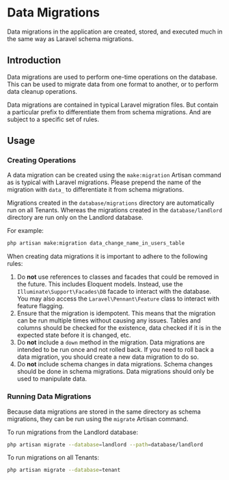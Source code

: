 # Data Migrations

Data migrations in the application are created, stored, and executed much in the same way as Laravel schema migrations.

## Introduction

Data migrations are used to perform one-time operations on the database. This can be used to migrate data from one format to another, or to perform data cleanup operations.

Data migrations are contained in typical Laravel migration files. But contain a particular prefix to differentiate them from schema migrations. And are subject to a specific set of rules.

## Usage

### Creating Operations

A data migration can be created using the `make:migration` Artisan command as is typical with Laravel migrations. Please prepend the name of the migration with `data_` to differentiate it from schema migrations.

Migrations created in the `database/migrations` directory are automatically run on all Tenants. Whereas the migrations created in the `database/landlord` directory are run only on the Landlord database.

For example:

```bash
php artisan make:migration data_change_name_in_users_table
```

When creating data migrations it is important to adhere to the following rules:

1. Do **not** use references to classes and facades that could be removed in the future. This includes Eloquent models. Instead, use the `Illuminate\Support\Facades\DB` facade to interact with the database. You may also access the `Laravel\Pennant\Feature` class to interact with feature flagging.
2. Ensure that the migration is idempotent. This means that the migration can be run multiple times without causing any issues. Tables and columns should be checked for the existence, data checked if it is in the expected state before it is changed, etc.
3. Do **not** include a `down` method in the migration. Data migrations are intended to be run once and not rolled back. If you need to roll back a data migration, you should create a new data migration to do so.
4. Do **not** include schema changes in data migrations. Schema changes should be done in schema migrations. Data migrations should only be used to manipulate data.

### Running Data Migrations

Because data migrations are stored in the same directory as schema migrations, they can be run using the `migrate` Artisan command.

To run migrations from the Landlord database:

```bash
php artisan migrate --database=landlord --path=database/landlord
```

To run migrations on all Tenants:

```bash
php artisan migrate --database=tenant
```
